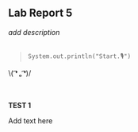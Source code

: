## Lab Report 5
*add description*    
<br/>  

>`System.out.println("Start.🎙")`    
  
\\( ͡❛ ₒ ͡❛)/ <br/><br/><br/>

   


**TEST 1**

Add text here
